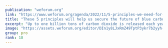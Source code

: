 ```yaml
---
publication: "weforum.org"
link: "https://www.weforum.org/agenda/2022/11/5-principles-we-need-for-the-future-of-blue-carbon/"
title: "These 5 principles will help us secure the future of blue carbon"
excerpt: "Up to one billion tons of carbon dioxide is released each year from degraded coastal ecosystems. Here's how blue carbon credits can reduce emissions and protect coastal communities."
image: "https://assets.weforum.org/editor/DIn1y8LJxRmZ49TptP3ykr7b2yyh-XWx9KXTmgSpnpw.png"
group: pro
rank: 18
---
```

